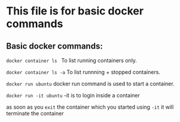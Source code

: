 # This file is for basic docker commands 


## Basic docker commands:

`docker container ls `  To list running containers only.


`docker container ls -a` To list runnning + stopped containers. 


`docker run ubuntu`  docker run command is used to start a container.


`docker run -it ubuntu`  -it is to login inside a container 

as soon as you `exit` the container which you started using `-it` it will terminate the container
